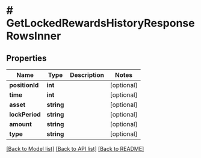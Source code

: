 # # GetLockedRewardsHistoryResponseRowsInner

## Properties

Name | Type | Description | Notes
------------ | ------------- | ------------- | -------------
**positionId** | **int** |  | [optional]
**time** | **int** |  | [optional]
**asset** | **string** |  | [optional]
**lockPeriod** | **string** |  | [optional]
**amount** | **string** |  | [optional]
**type** | **string** |  | [optional]

[[Back to Model list]](../../README.md#models) [[Back to API list]](../../README.md#endpoints) [[Back to README]](../../README.md)
